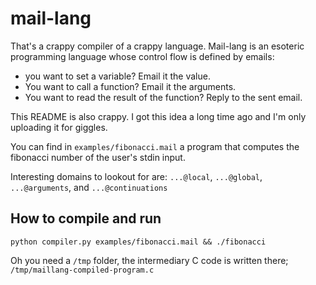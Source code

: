 # mail-lang

That's a crappy compiler of a crappy language.
Mail-lang is an esoteric programming language whose control flow is defined by emails:

* you want to set a variable? Email it the value.
* You want to call a function? Email it the arguments.
* You want to read the result of the function? Reply to the sent email.

This README is also crappy.
I got this idea a long time ago and I'm only uploading it for giggles.

You can find in `examples/fibonacci.mail` a program that computes the fibonacci number of the user's stdin input.

Interesting domains to lookout for are: `...@local`, `...@global`, `...@arguments`, and `...@continuations`

## How to compile and run

```
python compiler.py examples/fibonacci.mail && ./fibonacci
```

Oh you need a `/tmp` folder, the intermediary C code is written there;
`/tmp/maillang-compiled-program.c`
